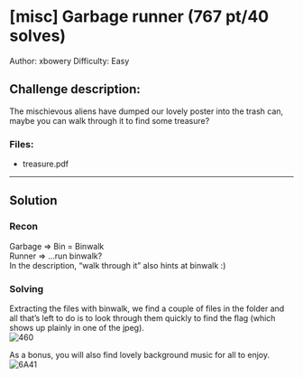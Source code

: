 # [misc] Garbage runner (767 pt/40 solves)
Author: xbowery
Difficulty: Easy

## Challenge description:
The mischievous aliens have dumped our lovely poster into the trash can, maybe you can walk through it to find some treasure?

### Files:
* treasure.pdf

---
## Solution
### Recon
Garbage => Bin = Binwalk <br>
Runner => …run binwalk? <br>
In the description, “walk through it” also hints at binwalk :)

### Solving 
Extracting the files with binwalk, we find a couple of files in the folder and all that’s left to do is to look through them quickly to find the flag (which shows up plainly in one of the jpeg). <br>
![460](https://user-images.githubusercontent.com/40383476/160250549-a5333030-4a1e-4cdd-a016-ed490f07c1aa.png)

As a bonus, you will also find lovely background music for all to enjoy.
![6A41](https://user-images.githubusercontent.com/40383476/160250569-0e77e9e3-c30d-4b63-b440-0c67dd7d3e71.png)

